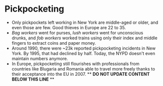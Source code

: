 Pickpocketing
=============

* Only pickpockets left working in New York are middle-aged or older, and even those are few. Good thieves in Europe are 22 to 35.
* _Bag workers_ went for purses, _lush workers_ went for unconscious drunks, and _fob workers_ worked trains using only their index and middle fingers to extract coins and paper money.
* Around 1990, there were ~23k reported pickpocketing incidents in New York. By 1995, that had declined by half. Today, the NYPD doesn't even maintain numbers anymore.
* In Europe, pickpocketing still flourishes with professionals from countries like Blugaria and Romania able to travel more freely thanks to their acceptance into the EU in 2007.
** **DO NOT UPDATE CONTENT BELOW THIS LINE** **

